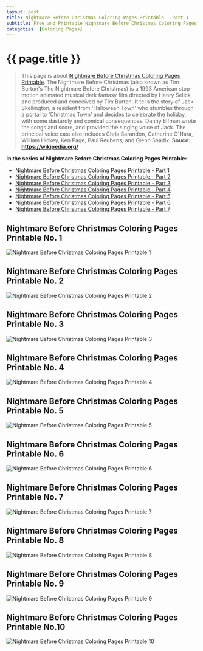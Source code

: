 ```yaml
---
layout: post
title: Nightmare Before Christmas Coloring Pages Printable - Part 1
subtitle: Free and Printable Nightmare Before Christmas Coloring Pages Printable - Part 1
categoties: [Coloring Pages]
---
```

{{ page.title }}
================
> This page is about [Nightmare Before Christmas Coloring Pages Printable](http://autoizipro/). The Nightmare Before Christmas (also known as Tim Burton's The Nightmare Before Christmas) is a 1993 American stop-motion animated musical dark fantasy film directed by Henry Selick, and produced and conceived by Tim Burton. It tells the story of Jack Skellington, a resident from 'Halloween Town' who stumbles through a portal to 'Christmas Town' and decides to celebrate the holiday, with some dastardly and comical consequences. Danny Elfman wrote the songs and score, and provided the singing voice of Jack. The principal voice cast also includes Chris Sarandon, Catherine O'Hara, William Hickey, Ken Page, Paul Reubens, and Glenn Shadix. __Souce: https://wikipedia.org/__

**In the series of Nightmare Before Christmas Coloring Pages Printable:**

* [Nightmare Before Christmas Coloring Pages Printable - Part 1](https://freecoloringpages.github.io/2017/11/18/Nightmare-Before-Christmas-Coloring-Pages-Printable-part-1.html)
* [Nightmare Before Christmas Coloring Pages Printable - Part 2](https://freecoloringpages.github.io/2017/11/18/Nightmare-Before-Christmas-Coloring-Pages-Printable-part-2.html)
* [Nightmare Before Christmas Coloring Pages Printable - Part 3](https://freecoloringpages.github.io/2017/11/18/Nightmare-Before-Christmas-Coloring-Pages-Printable-part-3.html)
* [Nightmare Before Christmas Coloring Pages Printable - Part 4](https://freecoloringpages.github.io/2017/11/18/Nightmare-Before-Christmas-Coloring-Pages-Printable-part-4.html)
* [Nightmare Before Christmas Coloring Pages Printable - Part 5](https://freecoloringpages.github.io/2017/11/18/Nightmare-Before-Christmas-Coloring-Pages-Printable-part-5.html)
* [Nightmare Before Christmas Coloring Pages Printable - Part 6](https://freecoloringpages.github.io/2017/11/18/Nightmare-Before-Christmas-Coloring-Pages-Printable-part-6.html)
* [Nightmare Before Christmas Coloring Pages Printable - Part 7](https://freecoloringpages.github.io/2017/11/18/Nightmare-Before-Christmas-Coloring-Pages-Printable-part-7.html)
## Nightmare Before Christmas Coloring Pages Printable No. 1
![Nightmare Before Christmas Coloring Pages Printable 1](http://autoizipro/img/Nightmare-Before-Christmas-Coloring-Pages-Printable%20(1).jpg "Nightmare Before Christmas Coloring Pages Printable 1")

## Nightmare Before Christmas Coloring Pages Printable No. 2
![Nightmare Before Christmas Coloring Pages Printable 2](https://freecoloringpages.github.io/img/Nightmare-Before-Christmas-Coloring-Pages-Printable%20(2).jpg "Nightmare Before Christmas Coloring Pages Printable 2")

## Nightmare Before Christmas Coloring Pages Printable No. 3
![Nightmare Before Christmas Coloring Pages Printable 3](https://freecoloringpages.github.io/img/Nightmare-Before-Christmas-Coloring-Pages-Printable%20(3).jpg "Nightmare Before Christmas Coloring Pages Printable 3")

## Nightmare Before Christmas Coloring Pages Printable No. 4
![Nightmare Before Christmas Coloring Pages Printable 4](https://freecoloringpages.github.io/img/Nightmare-Before-Christmas-Coloring-Pages-Printable%20(4).jpg "Nightmare Before Christmas Coloring Pages Printable 4")

<script async src="//pagead2.googlesyndication.com/pagead/js/adsbygoogle.js"></script> <!-- AdsTextOnly-autoizi --> <ins class="adsbygoogle" style="display:block" data-ad-client="ca-pub-6753140515841889" data-ad-slot="9107959873" data-ad-format="auto"></ins><script>(adsbygoogle = window.adsbygoogle || []).push({});</script>

## Nightmare Before Christmas Coloring Pages Printable No. 5
![Nightmare Before Christmas Coloring Pages Printable 5](https://freecoloringpages.github.io/img/Nightmare-Before-Christmas-Coloring-Pages-Printable%20(5).jpg "Nightmare Before Christmas Coloring Pages Printable 5")

## Nightmare Before Christmas Coloring Pages Printable No. 6
![Nightmare Before Christmas Coloring Pages Printable 6](https://freecoloringpages.github.io/img/Nightmare-Before-Christmas-Coloring-Pages-Printable%20(6).jpg "Nightmare Before Christmas Coloring Pages Printable 6")

## Nightmare Before Christmas Coloring Pages Printable No. 7
![Nightmare Before Christmas Coloring Pages Printable 7](https://freecoloringpages.github.io/img/Nightmare-Before-Christmas-Coloring-Pages-Printable%20(7).jpg "Nightmare Before Christmas Coloring Pages Printable 7")

## Nightmare Before Christmas Coloring Pages Printable No. 8
![Nightmare Before Christmas Coloring Pages Printable 8](https://freecoloringpages.github.io/img/Nightmare-Before-Christmas-Coloring-Pages-Printable%20(8).jpg "Nightmare Before Christmas Coloring Pages Printable 8")

<script async src="//pagead2.googlesyndication.com/pagead/js/adsbygoogle.js"></script> <!-- AdsTextOnly-autoizi --> <ins class="adsbygoogle" style="display:block" data-ad-client="ca-pub-6753140515841889" data-ad-slot="9107959873" data-ad-format="auto"></ins><script>(adsbygoogle = window.adsbygoogle || []).push({});</script>

## Nightmare Before Christmas Coloring Pages Printable No. 9
![Nightmare Before Christmas Coloring Pages Printable 9](https://freecoloringpages.github.io/img/Nightmare-Before-Christmas-Coloring-Pages-Printable%20(9).jpg "Nightmare Before Christmas Coloring Pages Printable 9")

## Nightmare Before Christmas Coloring Pages Printable No.10
![Nightmare Before Christmas Coloring Pages Printable 10](https://freecoloringpages.github.io/img/Nightmare-Before-Christmas-Coloring-Pages-Printable%20(10).jpg "Nightmare Before Christmas Coloring Pages Printable 10")

